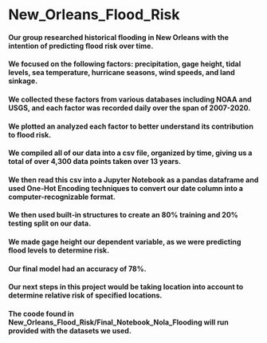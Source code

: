 # New_Orleans_Flood_Risk

#### Our group researched historical flooding in New Orleans with the intention of predicting flood risk over time. 
#### We focused on the following factors: precipitation, gage height, tidal levels, sea temperature, hurricane seasons, wind speeds, and land sinkage. 
#### We collected these factors from various databases including NOAA and USGS, and each factor was recorded daily over the span of 2007-2020.
#### We plotted an analyzed each factor to better understand its contribution to flood risk. 
#### We compiled all of our data into a csv file, organized by time, giving us a total of over 4,300 data points taken over 13 years.
#### We then read this csv into a Jupyter Notebook as a pandas dataframe and used One-Hot Encoding techniques to convert our date column into a computer-recognizable format. 
#### We then used built-in structures to create an 80% training and 20% testing split on our data. 
#### We made gage height our dependent variable, as we were predicting flood levels to determine risk. 
#### Our final model had an accuracy of 78%.
#### Our next steps in this project would be taking location into account to determine relative risk of specified locations.

#### The coode found in New_Orleans_Flood_Risk/Final_Notebook_Nola_Flooding will run provided with the datasets we used.
